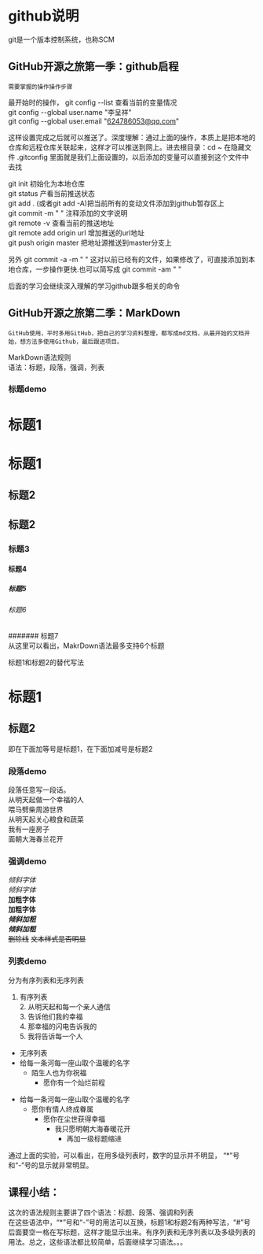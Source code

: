 # github说明  

git是一个版本控制系统，也称SCM  

## GitHub开源之旅第一季：github启程
	需要掌握的操作操作步骤
最开始时的操作，  git config --list   查看当前的变量情况  
git config --global user.name "李呈祥"  
git config --global user.email "624786053@qq.com"  


这样设置完成之后就可以推送了。深度理解：通过上面的操作，本质上是把本地的仓库和远程仓库关联起来，这样才可以推送到网上。进去根目录：cd ~
在隐藏文件  .gitconfig  里面就是我们上面设置的，以后添加的变量可以直接到这个文件中去找  

git init   初始化为本地仓库  
git status  产看当前推送状态  
git add .   (或者git add -A)把当前所有的变动文件添加到github暂存区上  
git commit -m " "  注释添加的文字说明  
git remote -v   查看当前的推送地址  
git remote add origin url   增加推送的url地址  
git push origin master   把地址源推送到master分支上  

另外  git commit -a -m " "   这对以前已经有的文件，如果修改了，可直接添加到本地仓库，一步操作更快.也可以简写成  git commit -am " "  

后面的学习会继续深入理解的学习github跟多相关的命令

## GitHub开源之旅第二季：MarkDown  
	GitHub使用，平时多用GitHub，把自己的学习资料整理，都写成md文档，从最开始的文档开始，想方法多使用Github，最后跟进项目。
  
MarkDown语法规则  
语法：标题，段落，强调，列表  


### 标题demo  

# 标题1  
 
标题1
===
## 标题2  

标题2  
---  

### 标题3  
#### 标题4  
##### 标题5  
###### 标题6  
####### 标题7  
从这里可以看出，MakrDown语法最多支持6个标题  

标题1和标题2的替代写法  

标题1
===
标题2
---
即在下面加等号是标题1，在下面加减号是标题2  


### 段落demo  
段落任意写一段话。  
从明天起做一个幸福的人  
喂马劈柴周游世界  
	从明天起关心粮食和蔬菜  
	我有一座房子  
	面朝大海春兰花开  

  



### 强调demo  

*倾斜字体*  
_倾斜字体_  
**加粗字体**  
__加粗字体__  
***倾斜加粗***  
___倾斜加粗___    
~~删除线~~ ~~文本样式是否明显~~  



### 列表demo

分为有序列表和无序列表  
1. 有序列表  
	2. 从明天起和每一个亲人通信  
		3. 告诉他们我的幸福  
			4. 那幸福的闪电告诉我的  
				5. 我将告诉每一个人  

* 无序列表  
* 给每一条河每一座山取个温暖的名字  
	* 陌生人也为你祝福  
		* 愿你有一个灿烂前程  

- 给每一条河每一座山取个温暖的名字  
	- 愿你有情人终成眷属  
		- 愿你在尘世获得幸福  
			- 我只愿明朝大海春暖花开  
				- 再加一级标题缩进  

通过上面的实验，可以看出，在用多级列表时，数字的显示并不明显，
“*”号和“-”号的显示就非常明显。  
## 课程小结：  
这次的语法规则主要讲了四个语法：标题、段落、强调和列表  
在这些语法中，“*”号和“-”号的用法可以互换，标题1和标题2有两种写法，“#”号后面要空一格在写标题，这样才能显示出来。有序列表和无序列表以及多级列表的用法。总之，这些语法都比较简单，后面继续学习语法。。。








